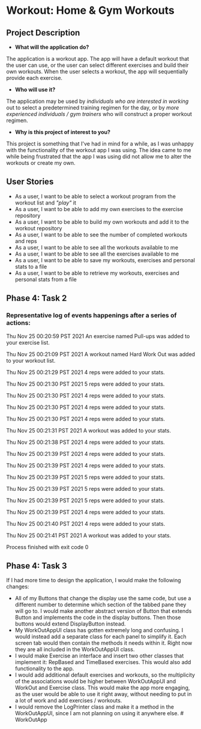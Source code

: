 # Workout: Home & Gym Workouts

## Project Description


- **What will the application do?**

The application is a workout app. The app will have a default workout
that the user can use, or
the user can select different exercises and build their own workouts.
When the user selects a workout, the app will sequentially provide each 
exercise.


- **Who will use it?**

The application may be used by *individuals who are interested in 
working* out to select a predetermined training regimen for the day, 
or by *more experienced individuals / gym trainers* who will construct a proper workout regimen. 

- **Why is this project of interest to you?**

This project is something that I've had in mind for a while, as I was unhappy
with the functionality of the workout app I was using. The idea came to me 
while being frustrated that the app I was using
did not allow me to alter the workouts or create my own.



## User Stories

- As a user, I want to be able to select a workout program from the workout list and *"play"* it
- As a user, I want to be able to add my own exercises to the exercise repository
- As a user, I want to be able to build my own workouts and add it to the workout repository
- As a user, I want to be able to see the number of completed workouts and reps
- As a user, I want to be able to see all the workouts available to me
- As a user, I want to be able to see all the exercises available to me
- As a user, I want to be able to save my workouts, exercises and personal stats to a file
- As a user, I want to be able to retrieve my workouts, exercises and personal stats from a file



## Phase 4: Task 2
### Representative log of events happenings after a series of actions:
Thu Nov 25 00:20:59 PST 2021
An exercise named Pull-ups was added to your exercise list.


Thu Nov 25 00:21:09 PST 2021
A workout named Hard Work Out was added to your workout list.


Thu Nov 25 00:21:29 PST 2021
4 reps were added to your stats.


Thu Nov 25 00:21:30 PST 2021
5 reps were added to your stats.


Thu Nov 25 00:21:30 PST 2021
4 reps were added to your stats.


Thu Nov 25 00:21:30 PST 2021
4 reps were added to your stats.


Thu Nov 25 00:21:30 PST 2021
4 reps were added to your stats.


Thu Nov 25 00:21:31 PST 2021
A workout was added to your stats.


Thu Nov 25 00:21:38 PST 2021
4 reps were added to your stats.


Thu Nov 25 00:21:39 PST 2021
4 reps were added to your stats.


Thu Nov 25 00:21:39 PST 2021
4 reps were added to your stats.


Thu Nov 25 00:21:39 PST 2021
5 reps were added to your stats.


Thu Nov 25 00:21:39 PST 2021
5 reps were added to your stats.


Thu Nov 25 00:21:39 PST 2021
5 reps were added to your stats.


Thu Nov 25 00:21:39 PST 2021
4 reps were added to your stats.


Thu Nov 25 00:21:40 PST 2021
4 reps were added to your stats.


Thu Nov 25 00:21:41 PST 2021
A workout was added to your stats.



Process finished with exit code 0

## Phase 4: Task 3
If I had more time to design the application, I would make the following changes:

- All of my Buttons that change the display use the same code, but use a different 
number to determine which section of the tabbed pane they will go to. I would make 
another abstract version of Button that extends Button and implements the code in 
the display buttons. Then those buttons would extend DisplayButton instead. 
- My WorkOutAppUI class has gotten extremely long and confusing. I would instead add a separate
class for each panel to simplify it. Each screen tab would then contain the methods 
it needs within it. Right now they are all included in the WorkOutAppUI class. 
- I would make Exercise an interface and insert two other classes that implement it: 
RepBased and TimeBased exercises. This would also add functionality to the app. 
- I would add additional default exercises and workouts, so the multiplicity of the 
associations would be higher between WorkOutAppUI and WorkOut and Exercise class.
This would make the app more engaging, as the user would be able to use it right
away, without needing to put in a lot of work and add exercises / workouts. 
- I would remove the LogPrinter class and make it a method in the WorkOutAppUI, 
since I am not planning on using it anywhere else. # WorkOutApp
